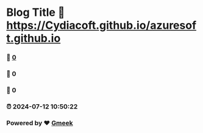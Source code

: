 # Blog Title :link: https://Cydiacoft.github.io/azuresoft.github.io 
### :page_facing_up: [0](https://Cydiacoft.github.io/azuresoft.github.io/tag.html) 
### :speech_balloon: 0 
### :hibiscus: 0 
### :alarm_clock: 2024-07-12 10:50:22 
### Powered by :heart: [Gmeek](https://github.com/Meekdai/Gmeek)
